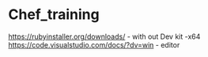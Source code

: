 # Chef_training
https://rubyinstaller.org/downloads/ - with out Dev kit -x64
https://code.visualstudio.com/docs/?dv=win - editor
